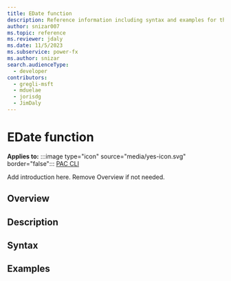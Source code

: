```yaml
---
title: EDate function
description: Reference information including syntax and examples for the EDate function.
author: snizar007
ms.topic: reference
ms.reviewer: jdaly
ms.date: 11/5/2023
ms.subservice: power-fx
ms.author: snizar
search.audienceType:
  - developer
contributors:
  - gregli-msft
  - mduelae
  - jorisdg
  - JimDaly
---
```

# EDate function

**Applies to:** :::image type="icon" source="media/yes-icon.svg" border="false"::: [PAC CLI](/power-platform/developer/cli/reference/power-fx)

Add introduction here. Remove Overview if not needed.

## Overview

## Description

## Syntax

## Examples